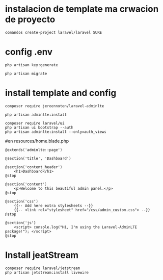 # instalacion de template ma crwacion de proyecto

    comandos create-project laravel/laravel SURE

# config .env

    php artisan key:generate

    php artisan migrate


# install template and config

    composer require jeroennoten/laravel-adminlte

    php artisan adminlte:install

    composer require laravel/ui
    php artisan ui bootstrap --auth
    php artisan adminlte:install --only=auth_views

#en resources/home.blade.php

    @extends('adminlte::page')

    @section('title', 'Dashboard')

    @section('content_header')
        <h1>Dashboard</h1>
    @stop

    @section('content')
        <p>Welcome to this beautiful admin panel.</p>
    @stop

    @section('css')
        {{-- Add here extra stylesheets --}}
        {{-- <link rel="stylesheet" href="/css/admin_custom.css"> --}}
    @stop

    @section('js')
        <script> console.log("Hi, I'm using the Laravel-AdminLTE package!"); </script>
    @stop

# Install jeatStream

    composer require laravel/jetstream
    php artisan jetstream:install livewire
